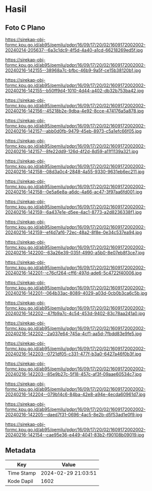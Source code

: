 # Hasil

## Foto C Plano

https://sirekap-obj-formc.kpu.go.id/ab95/pemilu/pdpr/16/09/17/20/02/1609172002002-20240214-205637--6a3c1dc9-4f5d-4a40-a1cd-66218269ed5f.jpg

https://sirekap-obj-formc.kpu.go.id/ab95/pemilu/pdpr/16/09/17/20/02/1609172002002-20240216-142155--38968a7c-bfbc-46b9-9a5f-ce15b38120b1.jpg

https://sirekap-obj-formc.kpu.go.id/ab95/pemilu/pdpr/16/09/17/20/02/1609172002002-20240216-142155--b50ff9d4-1010-4d44-a402-db32b753ba42.jpg

https://sirekap-obj-formc.kpu.go.id/ab95/pemilu/pdpr/16/09/17/20/02/1609172002002-20240216-142156--45218b2e-9dba-4e92-8cce-474176a5a878.jpg

https://sirekap-obj-formc.kpu.go.id/ab95/pemilu/pdpr/16/09/17/20/02/1609172002002-20240216-142157--abb0d0fb-9479-45eb-8973-c5a1efc66f05.jpg

https://sirekap-obj-formc.kpu.go.id/ab95/pemilu/pdpr/16/09/17/20/02/1609172002002-20240216-142157--8fe22dd9-126d-4f2d-8d59-a11f1139a321.jpg

https://sirekap-obj-formc.kpu.go.id/ab95/pemilu/pdpr/16/09/17/20/02/1609172002002-20240216-142158--08d3a0c4-2848-4a55-9330-9631eb6ec211.jpg

https://sirekap-obj-formc.kpu.go.id/ab95/pemilu/pdpr/16/09/17/20/02/1609172002002-20240216-142158--0e5a6e8a-a6dc-4a66-ac47-3f97aa6fd001.jpg

https://sirekap-obj-formc.kpu.go.id/ab95/pemilu/pdpr/16/09/17/20/02/1609172002002-20240216-142159--6a437e1e-d5ee-4ac1-8773-a2d8236338f1.jpg

https://sirekap-obj-formc.kpu.go.id/ab95/pemilu/pdpr/16/09/17/20/02/1609172002002-20240216-142159--ef4d7af6-72ec-48a2-8f8e-0e34c537ea94.jpg

https://sirekap-obj-formc.kpu.go.id/ab95/pemilu/pdpr/16/09/17/20/02/1609172002002-20240216-142200--63a26e39-035f-4990-a5b0-8e07eb8f3ce7.jpg

https://sirekap-obj-formc.kpu.go.id/ab95/pemilu/pdpr/16/09/17/20/02/1609172002002-20240216-142201--c76cf264-cff6-497d-ade6-5c4722f40006.jpg

https://sirekap-obj-formc.kpu.go.id/ab95/pemilu/pdpr/16/09/17/20/02/1609172002002-20240216-142201--064b33ac-8089-4029-a03d-0cb0b3ca6c5b.jpg

https://sirekap-obj-formc.kpu.go.id/ab95/pemilu/pdpr/16/09/17/20/02/1609172002002-20240216-142202--47fb9a7c-4c54-453d-9402-83c78aa241a0.jpg

https://sirekap-obj-formc.kpu.go.id/ab95/pemilu/pdpr/16/09/17/20/02/1609172002002-20240216-142202--2a037e64-745a-4cf1-aa5d-7fbdd83e9fe5.jpg

https://sirekap-obj-formc.kpu.go.id/ab95/pemilu/pdpr/16/09/17/20/02/1609172002002-20240216-142203--0721df05-c331-477f-b3a0-6427a46f0b3f.jpg

https://sirekap-obj-formc.kpu.go.id/ab95/pemilu/pdpr/16/09/17/20/02/1609172002002-20240216-142203--85e9b27c-5f18-457c-af3f-09aae60534c7.jpg

https://sirekap-obj-formc.kpu.go.id/ab95/pemilu/pdpr/16/09/17/20/02/1609172002002-20240216-142204--079b14c6-84ba-42e8-a94e-4ecda60961d7.jpg

https://sirekap-obj-formc.kpu.go.id/ab95/pemilu/pdpr/16/09/17/20/02/1609172002002-20240216-142205--daed7f31-0696-4ac5-8e2b-d5f53ad1e0f9.jpg

https://sirekap-obj-formc.kpu.go.id/ab95/pemilu/pdpr/16/09/17/20/02/1609172002002-20240216-142154--cae95e36-e449-4041-83b2-f90108b09019.jpg


## Metadata

| Key        | Value               |
| ---------- | ------------------- |
| Time Stamp | 2024-02-29 21:03:51 |
| Kode Dapil | 1602                |



